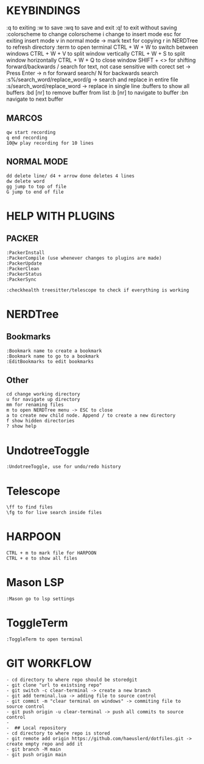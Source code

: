 # KEYBINDINGS
:q to exiting
:w to save
:wq to save and exit
:q! to exit without saving
:colorscheme to change colorscheme
i change to insert mode
esc for exiting insert mode
v in normal mode -> mark text for copying
r in NERDTree to refresh directory
:term to open terminal
CTRL + W + W to switch between windows
CTRL + W + V to split window vertically
CTRL + W + S to split window horizontally
CTRL + W + Q to close window
SHIFT + <> for shifting forward/backwards
/ search for text, not case sensitive with corect set -> Press Enter -> n for forward search/ N for backwards search
:s%/search_word/replace_word/g -> search and replace in entire file
:s/search_word/replace_word -> replace in single line
:buffers to show all buffers
:bd [nr] to remove buffer from list
:b [nr] to navigate to buffer
:bn navigate to next buffer

## MARCOS
    qw start recording
    q end recording
    10@w play recording for 10 lines

## NORMAL MODE
    dd delete line/ d4 + arrow done deletes 4 lines
    dw delete word
    gg jump to top of file
    G jump to end of file

# HELP WITH PLUGINS

## PACKER
    :PackerInstall
    :PackerCompile (use whenever changes to plugins are made)
    :PackerUpdate
    :PackerClean
    :PackerStatus
    :PackerSync

    :checkhealth treesitter/telescope to check if everything is working

# NERDTree
## Bookmarks
    :Bookmark name to create a bookmark
    :Bookmark name to go to a bookmark
    :EditBookmarks to edit bookmarks

## Other
    cd change working directory
    u for navigate up directory
    mm for renaming files 
    m to open NERDTree menu -> ESC to close
    a to create new child node. Append / to create a new directory
    f show hidden directories
    ? show help

# UndotreeToggle
    :UndotreeToggle, use for undo/redo history

# Telescope
    \ff to find files
    \fg to for live search inside files
# HARPOON
    CTRL + m to mark file for HARPOON
    CTRL + e to show all files

# Mason LSP
    :Mason go to lsp settings

# ToggleTerm
    :ToggleTerm to open terminal

# GIT WORKFLOW
    - cd directory to where repo should be storedgit
    - git clone "url to existsing repo"
    - git switch -c clear-terminal -> create a new branch
    - git add terminal.lua -> adding file to source control
    - git commit -m "clear terminal on windows" -> commiting file to source control
    - git push origin -u clear-terminal -> push all commits to source control
    - 
    -  ## Local repository
    - cd directory to where repo is stored
    - git remote add origin https://github.com/haeuslerd/dotfiles.git -> create empty repo and add it
    - git branch -M main
    - git push origin main
